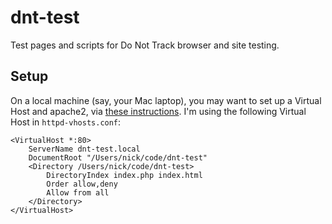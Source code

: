 dnt-test
========

Test pages and scripts for Do Not Track browser and site testing.

## Setup

On a local machine (say, your Mac laptop), you may want to set up a Virtual Host and apache2, via [these instructions](http://robdodson.me/blog/2012/10/02/virtual-host-in-mountain-lion-with-apache/). I'm using the following Virtual Host in `httpd-vhosts.conf`:

    <VirtualHost *:80>
        ServerName dnt-test.local
        DocumentRoot "/Users/nick/code/dnt-test"
        <Directory /Users/nick/code/dnt-test>
            DirectoryIndex index.php index.html
            Order allow,deny
            Allow from all
        </Directory>
    </VirtualHost>